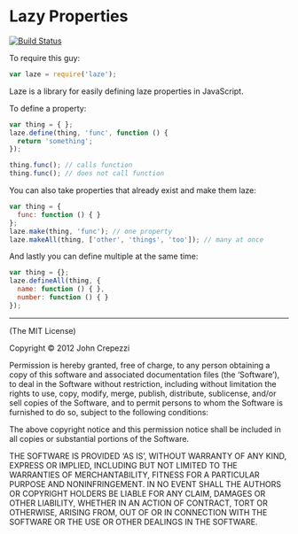# Lazy Properties

[![Build Status](https://secure.travis-ci.org/seejohnrun/laze.png)](http://travis-ci.org/seejohnrun/laze)

To require this guy:

``` javascript
var laze = require('laze');
```

Laze is a library for easily defining laze properties in JavaScript.

To define a property:

``` javascript
var thing = { };
laze.define(thing, 'func', function () {
  return 'something';
});

thing.func(); // calls function
thing.func(); // does not call function
```

You can also take properties that already exist and make them laze:

``` javascript
var thing = {
  func: function () { }
};
laze.make(thing, 'func'); // one property
laze.makeAll(thing, ['other', 'things', 'too']); // many at once
```

And lastly you can define multiple at the same time:

``` javascript
var thing = {};
laze.defineAll(thing, {
  name: function () { },
  number: function () { }
});
```

---

(The MIT License)

Copyright © 2012 John Crepezzi

Permission is hereby granted, free of charge, to any person obtaining a copy of
this software and associated documentation files (the ‘Software’), to deal in
the Software without restriction, including without limitation the rights to
use, copy, modify, merge, publish, distribute, sublicense, and/or sell copies
of the Software, and to permit persons to whom the Software is furnished to do
so, subject to the following conditions:

The above copyright notice and this permission notice shall be included in all
copies or substantial portions of the Software.

THE SOFTWARE IS PROVIDED ‘AS IS’, WITHOUT WARRANTY OF ANY KIND, EXPRESS OR
IMPLIED, INCLUDING BUT NOT LIMITED TO THE WARRANTIES OF MERCHANTABILITY,
FITNESS FOR A PARTICULAR PURPOSE AND NONINFRINGEMENT. IN NO EVENT SHALL THE
AUTHORS OR COPYRIGHT HOLDERS BE LIABLE FOR ANY CLAIM, DAMAGES OR OTHER
LIABILITY, WHETHER IN AN ACTION OF CONTRACT, TORT OR OTHERWISE, ARISING FROM,
OUT OF OR IN CONNECTION WITH THE SOFTWARE OR THE USE OR OTHER DEALINGS IN THE
SOFTWARE.
